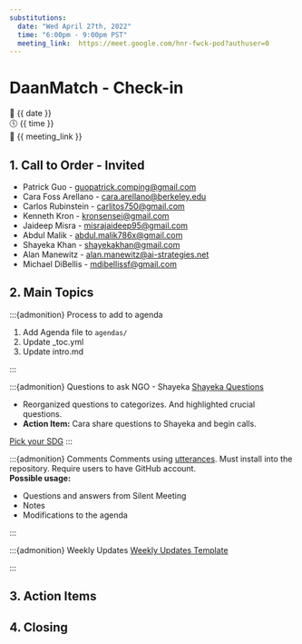 ```yaml
---
substitutions:
  date: "Wed April 27th, 2022"
  time: "6:00pm - 9:00pm PST"
  meeting_link:  https://meet.google.com/hnr-fwck-pod?authuser=0
---
```


# DaanMatch - Check-in

📅 {{ date }} <br>
🕔 {{ time }} <br>
🔗 {{ meeting_link }} <br>

## 1. Call to Order - Invited

- Patrick Guo - guopatrick.comping@gmail.com
- Cara Foss Arellano - cara.arellano@berkeley.edu
- Carlos Rubinstein - carlitos750@gmail.com
- Kenneth Kron - kronsensei@gmail.com
- Jaideep Misra - misrajaideep95@gmail.com
- Abdul Malik - abdul.malik786x@gmail.com
- Shayeka Khan - shayekakhan@gmail.com
- Alan Manewitz - alan.manewitz@ai-strategies.net
- Michael DiBellis - mdibellissf@gmail.com

## 2. Main Topics

:::{admonition} Process to add to agenda

1. Add Agenda file to `agendas/`
2. Update _toc.yml
3. Update intro.md

:::

:::{admonition} Questions to ask NGO - Shayeka
[Shayeka Questions](https://docs.google.com/spreadsheets/d/1DmTowEePV9NXOfsErSkSu3Ky6bPmWdcaYlTT1QfgkMI/edit#gid=1582987547)

- Reorganized questions to categorizes. And highlighted crucial questions.
- **Action Item:** Cara share questions to Shayeka and begin calls.

[Pick your SDG](https://docs.google.com/spreadsheets/d/1uwpQJ0VeinKC-fPI7-ZN-RinID5Y0VamjWiwza7-otY/edit#gid=1395204760)
:::

:::{admonition} Comments
Comments using [utterances](https://utteranc.es/?installation_id=25282915&setup_action=install). Must install into the repository.
Require users to have GitHub account. <br>
**Possible usage:**

- Questions and answers from Silent Meeting
- Notes
- Modifications to the agenda

:::

:::{admonition} Weekly Updates
[Weekly Updates Template](https://docs.google.com/forms/d/e/1FAIpQLSejmnVY4n_433b0njp3IWtRB4UAC1vbH28yD69vnkRKJU35zQ/viewform?usp=sf_link)

:::

## 3. Action Items

## 4. Closing
